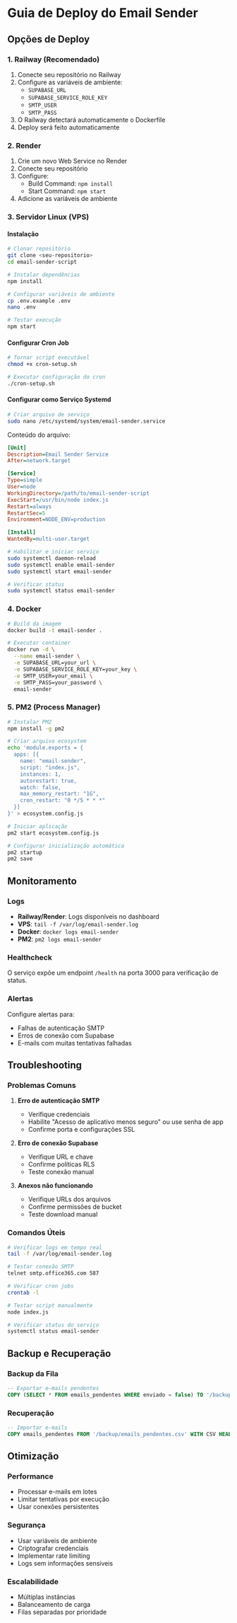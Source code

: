 # Guia de Deploy do Email Sender

## Opções de Deploy

### 1. Railway (Recomendado)

1. Conecte seu repositório no Railway
2. Configure as variáveis de ambiente:
   - `SUPABASE_URL`
   - `SUPABASE_SERVICE_ROLE_KEY`
   - `SMTP_USER`
   - `SMTP_PASS`
3. O Railway detectará automaticamente o Dockerfile
4. Deploy será feito automaticamente

### 2. Render

1. Crie um novo Web Service no Render
2. Conecte seu repositório
3. Configure:
   - Build Command: `npm install`
   - Start Command: `npm start`
4. Adicione as variáveis de ambiente

### 3. Servidor Linux (VPS)

#### Instalação

```bash
# Clonar repositório
git clone <seu-repositorio>
cd email-sender-script

# Instalar dependências
npm install

# Configurar variáveis de ambiente
cp .env.example .env
nano .env

# Testar execução
npm start
```

#### Configurar Cron Job

```bash
# Tornar script executável
chmod +x cron-setup.sh

# Executar configuração do cron
./cron-setup.sh
```

#### Configurar como Serviço Systemd

```bash
# Criar arquivo de serviço
sudo nano /etc/systemd/system/email-sender.service
```

Conteúdo do arquivo:
```ini
[Unit]
Description=Email Sender Service
After=network.target

[Service]
Type=simple
User=node
WorkingDirectory=/path/to/email-sender-script
ExecStart=/usr/bin/node index.js
Restart=always
RestartSec=5
Environment=NODE_ENV=production

[Install]
WantedBy=multi-user.target
```

```bash
# Habilitar e iniciar serviço
sudo systemctl daemon-reload
sudo systemctl enable email-sender
sudo systemctl start email-sender

# Verificar status
sudo systemctl status email-sender
```

### 4. Docker

```bash
# Build da imagem
docker build -t email-sender .

# Executar container
docker run -d \
  --name email-sender \
  -e SUPABASE_URL=your_url \
  -e SUPABASE_SERVICE_ROLE_KEY=your_key \
  -e SMTP_USER=your_email \
  -e SMTP_PASS=your_password \
  email-sender
```

### 5. PM2 (Process Manager)

```bash
# Instalar PM2
npm install -g pm2

# Criar arquivo ecosystem
echo 'module.exports = {
  apps: [{
    name: "email-sender",
    script: "index.js",
    instances: 1,
    autorestart: true,
    watch: false,
    max_memory_restart: "1G",
    cron_restart: "0 */5 * * *"
  }]
}' > ecosystem.config.js

# Iniciar aplicação
pm2 start ecosystem.config.js

# Configurar inicialização automática
pm2 startup
pm2 save
```

## Monitoramento

### Logs
- **Railway/Render**: Logs disponíveis no dashboard
- **VPS**: `tail -f /var/log/email-sender.log`
- **Docker**: `docker logs email-sender`
- **PM2**: `pm2 logs email-sender`

### Healthcheck
O serviço expõe um endpoint `/health` na porta 3000 para verificação de status.

### Alertas
Configure alertas para:
- Falhas de autenticação SMTP
- Erros de conexão com Supabase
- E-mails com muitas tentativas falhadas

## Troubleshooting

### Problemas Comuns

1. **Erro de autenticação SMTP**
   - Verifique credenciais
   - Habilite "Acesso de aplicativo menos seguro" ou use senha de app
   - Confirme porta e configurações SSL

2. **Erro de conexão Supabase**
   - Verifique URL e chave
   - Confirme políticas RLS
   - Teste conexão manual

3. **Anexos não funcionando**
   - Verifique URLs dos arquivos
   - Confirme permissões de bucket
   - Teste download manual

### Comandos Úteis

```bash
# Verificar logs em tempo real
tail -f /var/log/email-sender.log

# Testar conexão SMTP
telnet smtp.office365.com 587

# Verificar cron jobs
crontab -l

# Testar script manualmente
node index.js

# Verificar status do serviço
systemctl status email-sender
```

## Backup e Recuperação

### Backup da Fila
```sql
-- Exportar e-mails pendentes
COPY (SELECT * FROM emails_pendentes WHERE enviado = false) TO '/backup/emails_pendentes.csv' WITH CSV HEADER;
```

### Recuperação
```sql
-- Importar e-mails
COPY emails_pendentes FROM '/backup/emails_pendentes.csv' WITH CSV HEADER;
```

## Otimização

### Performance
- Processar e-mails em lotes
- Limitar tentativas por execução
- Usar conexões persistentes

### Segurança
- Usar variáveis de ambiente
- Criptografar credenciais
- Implementar rate limiting
- Logs sem informações sensíveis

### Escalabilidade
- Múltiplas instâncias
- Balanceamento de carga
- Filas separadas por prioridade